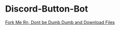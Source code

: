 # Discord-Button-Bot

<a href="https://replit.com/@MashimasHeros/Saizuo-AMOGUS-1?v=1">Fork Me Rn, Dont be Dumb Dumb and Download Files</a>

